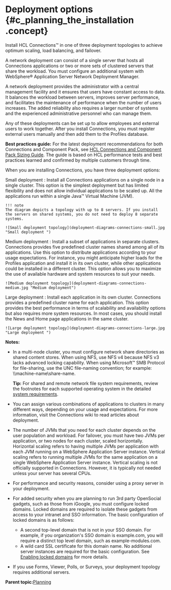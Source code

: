 # Deployment options {#c_planning_the_installation .concept}

Install HCL Connections™ in one of three deployment topologies to achieve optimum scaling, load balancing, and failover.

A network deployment can consist of a single server that hosts all Connections applications or two or more sets of clustered servers that share the workload. You must configure an additional system with WebSphere® Application Server Network Deployment Manager.

A network deployment provides the administrator with a central management facility and it ensures that users have constant access to data. It balances the workload between servers, improves server performance, and facilitates the maintenance of performance when the number of users increases. The added reliability also requires a larger number of systems and the experienced administrative personnel who can manage them.

Any of these deployments can be set up to allow employees and external users to work together. After you install Connections, you must register external users manually and then add them to the Profiles database.

**Best practices guide:** For the latest deployment recommendations for both Connections and Component Pack, see [HCL Connections and Component Pack Sizing Guide](https://opensource.hcltechsw.com/connections-doc/v8/guide_me/how_to_guides/connections8_sizing_guide.pdf). The guide is based on HCL performance tests and best practices learned and confirmed by multiple customers through time.

When you are installing Connections, you have three deployment options:

Small deployment
:   Install all Connections applications on a single node in a single cluster. This option is the simplest deployment but has limited flexibility and does not allow individual applications to be scaled up. All the applications run within a single Java™ Virtual Machine \(JVM\).

    !!! note
    The diagram depicts a topology with up to 8 servers. If you install the servers on shared systems, you do not need to deploy 8 separate systems.

    ![Small deployment topology](deployment-diagrams-connections-small.jpg "Small deployment ")

Medium deployment
:   Install a subset of applications in separate clusters. Connections provides five predefined cluster names shared among all of its applications. Use this option to distribute applications according to your usage expectations. For instance, you might anticipate higher loads for the Profiles application and install it in its own cluster, while other applications could be installed in a different cluster. This option allows you to maximize the use of available hardware and system resources to suit your needs.

    ![Medium deployment topology](deployment-diagrams-connections-medium.jpg "Medium deployment")

Large deployment
:   Install each application in its own cluster. Connections provides a predefined cluster name for each application. This option provides the best performance in terms of scalability and availability options but also requires more system resources. In most cases, you should install the News and Home page applications in the same cluster.

    ![Large deployment topology](deployment-diagrams-connections-large.jpg "Large deployment ")

**Notes:**

-   In a multi-node cluster, you must configure network share directories as shared content stores. When using NFS, use NFS v4 because NFS v3 lacks advanced locking capability. When using Microsoft™ SMB Protocol for file-sharing, use the UNC file-naming convention; for example: \\\\machine-name\\share-name.

    **Tip:** For shared and remote network file system requirements, review the footnotes for each supported operating system in the detailed [system requirements](https://support.hcltechsw.com/csm?sys_kb_id=2010cc82db30acd0a45ad9fcd3961971&id=kb_article_view).

-   You can assign various combinations of applications to clusters in many different ways, depending on your usage and expectations. For more information, visit the Connections wiki to read articles about deployment.
-   The number of JVMs that you need for each cluster depends on the user population and workload. For failover, you must have two JVMs per application, or two nodes for each cluster, scaled horizontally. Horizontal scaling refers to having multiple JVMs per application with each JVM running on a WebSphere Application Server instance. Vertical scaling refers to running multiple JVMs for the same application on a single WebSphere Application Server instance. Vertical scaling is not officially supported in Connections. However, it is typically not needed unless your server has several CPUs.
-   For performance and security reasons, consider using a proxy server in your deployment.
-   For added security when you are planning to run 3rd party OpenSocial gadgets, such as those from iGoogle, you must configure locked domains. Locked domains are required to isolate these gadgets from access to your intranet and SSO information. The basic configuration of locked domains is as follows:

    -   A second top-level domain that is not in your SSO domain. For example, if you organization's SSO domain is example.com, you will require a distinct top level domain, such as example-modules.com.
    -   A wild card SSL certificate for this domain name.
    No additional server instances are required for the basic configuration. See [Enabling locked domains](../install/t_post_install_cre11_conn_security_locked.md) for more details.

-   If you use Forms, Viewer, Polls, or Surveys, your deployment topology requires additional servers.

**Parent topic:**[Planning](../plan/c_installation_overview.md)

